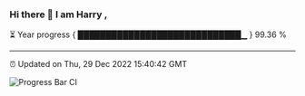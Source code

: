 ### Hi there 👋 I am Harry , 

⏳ Year progress { █████████████████████████████▁ } 99.36 %

---

⏰ Updated on Thu, 29 Dec 2022 15:40:42 GMT

![Progress Bar CI](https://github.com/duykhang68/duykhang68/workflows/Progress%20Bar%20CI/badge.svg)
